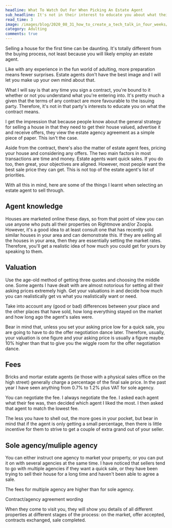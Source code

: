 ```yaml
---
headline: What To Watch Out For When Picking An Estate Agent
sub_headline: It's not in their interest to educate you about what their contract means.
read_time: 3
image: /images/blog/2020_08_31_how_to_create_a_tech_talk_in_four_weeks/get_heard_2020_banner.png
category: Adulting
comments: true
---
```


Selling a house for the first time can be daunting.  It's totally different from the buying process, not least because you will likely employ an estate agent.

Like with any experience in the fun world of adulting, more preparation means fewer surprises.  Estate agents don't have the best image and I will let you make up your own mind about that.

What I will say is that any time you sign a contract, you're bound to it whether or not you understand what you're entering into.  It's pretty much a given that the terms of any contract are more favourable to the issuing party.  Therefore, it's not in that party's interests to educate you on what the contract means.

I get the impression that because people know about the general strategy for selling a house in that they need to get their house valued, advertise it and receive offers, they view the estate agency agreement as a simple piece of paper.  This isn't the case.

Aside from the contract, there's also the matter of estate agent fees, pricing your house and considering any offers.  The two main factors in most transactions are time and money.  Estate agents want quick sales.  If you do too, then great, your objectives are aligned.  However, most people want the best sale price they can get.  This is not top of the estate agent's list of priorities.

With all this in mind, here are some of the things I learnt when selecting an estate agent to sell through.

## Agent knowledge

Houses are marketed online these days, so from that point of view you can use anyone who puts all their properties on Rightmove and/or Zoopla.  However, it's a good idea to at least consult one that has recently sold similar houses in your area and can demonstrate this.  If they are selling all the houses in your area, then they are essentially setting the market rates.  Therefore, you'll get a realistic idea of how much you could get for yours by speaking to them.

## Valuation

Use the age-old method of getting three quotes and choosing the middle one.  Some agents I have dealt with are almost notorious for setting all their asking prices extremely high.  Get your valuations in and decide how much you can realistically get vs what you realistically want or need.

Take into account any (good or bad) differences between your place and the other places that have sold, how long everything stayed on the market and how long ago the agent's sales were.

Bear in mind that, unless you set your asking price low for a quick sale, you are going to have to do the offer negotiation dance later.  Therefore, usually, your valuation is one figure and your asking price is usually a figure maybe 10% higher than that to give you the wiggle room for the offer negotiation dance.

## Fees

Bricks and mortar estate agents (ie those with a physical sales office on the high street) generally charge a percentage of the final sale price.  In the past year I have seen anything from 0.7% to 1.2% plus VAT for sole agency.

You can negotiate the fee.  I always negotiate the fee.  I asked each agent what their fee was, then decided which agent I liked the most.  I then asked that agent to match the lowest fee.

The less you have to shell out, the more goes in your pocket, but bear in mind that if the agent is only getting a small percentage, then there is little incentive for them to strive to get a couple of extra grand out of your seller.

## Sole agency/muliple agency

You can either instruct one agency to market your property, or you can put it on with several agencies at the same time.  I have noticed that sellers tend to go with multiple agencies if they want a quick sale, or they have been trying to sell their house for a long time and haven't been able to agree a sale.

The fees for multiple agency are higher than for sole agency.


Contract/agency agreement wording





When they come to visit you, they will show you details of all different properties at different stages of the process: on the market, offer accepted, contracts exchanged, sale completed.